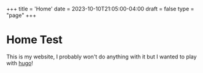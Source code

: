 +++
title = 'Home'
date = 2023-10-10T21:05:00-04:00
draft = false
type = "page"
+++

# Home Test
This is my website, I probably won't do anything with it but I wanted to play with [hugo](https://gohugo.io/ "gohugo.io")!